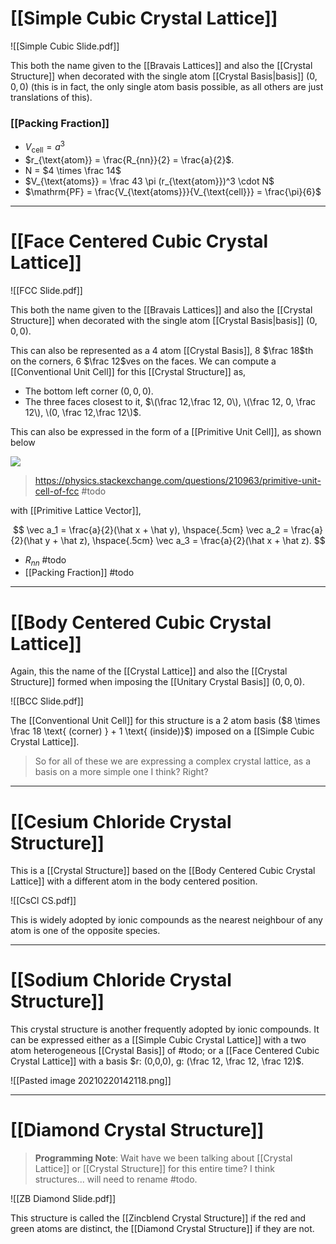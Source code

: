# [[Simple Cubic Crystal Lattice]]

![[Simple Cubic Slide.pdf]]

This both the name given to the [[Bravais Lattices]] and also the [[Crystal Structure]] when decorated with the single atom [[Crystal Basis|basis]] $(0, 0, 0)$ (this is in fact, the only single atom basis possible, as all others are just translations of this).

### [[Packing Fraction]]
- $V_{\text{cell}} = a^3$
- $r_{\text{atom}} = \frac{R_{nn}}{2} = \frac{a}{2}$.
- N = $4 \times \frac 14$
- $V_{\text{atoms}} = \frac 43 \pi (r_{\text{atom}})^3 \cdot N$
- $\mathrm{PF} = \frac{V_{\text{atoms}}}{V_{\text{cell}}} = \frac{\pi}{6}$


---

# [[Face Centered Cubic Crystal Lattice]]

![[FCC Slide.pdf]]

This both the name given to the [[Bravais Lattices]] and also the [[Crystal Structure]] when decorated with the single atom [[Crystal Basis|basis]] $(0, 0, 0)$.

This can also be represented as a 4 atom [[Crystal Basis]], 8 $\frac 18$th on the corners, 6 $\frac 12$ves on the faces. We can compute a [[Conventional Unit Cell]] for this [[Crystal Structure]] as,

- The bottom left corner $(0,0,0)$.
- The three faces closest to it, $\(\frac 12,\frac 12, 0\), \(\frac 12, 0, \frac 12\), \(0, \frac 12,\frac 12\)$.

This can also be expressed in the form of a [[Primitive Unit Cell]], as shown below

![](https://i.stack.imgur.com/TGa4T.png)

> https://physics.stackexchange.com/questions/210963/primitive-unit-cell-of-fcc #todo

with [[Primitive Lattice Vector]],

$$
\vec a_1 = \frac{a}{2}(\hat x + \hat y),
\hspace{.5cm}
\vec a_2 = \frac{a}{2}(\hat y + \hat z),
\hspace{.5cm}
\vec a_3 = \frac{a}{2}(\hat x + \hat z).
$$

- $R_{nn}$ #todo 
- [[Packing Fraction]] #todo 

---

# [[Body Centered Cubic Crystal Lattice]]

Again, this the name of the [[Crystal Lattice]] and also the [[Crystal Structure]] formed when imposing the [[Unitary Crystal Basis]] $(0,0,0)$.

![[BCC Slide.pdf]]

The [[Conventional Unit Cell]] for this structure is a 2 atom basis ($8 \times \frac 18 \text{ (corner) } + 1 \text{ (inside)}$) imposed on a [[Simple Cubic Crystal Lattice]].

> So for all of these we are expressing a complex crystal lattice, as a basis on a more simple one I think? Right?

---

# [[Cesium Chloride Crystal Structure]]

This is a [[Crystal Structure]] based on the [[Body Centered Cubic Crystal Lattice]] with a different atom in the body centered position.

![[CsCl CS.pdf]]

This is widely adopted by ionic compounds as the nearest neighbour of any atom is one of the opposite species.

---

# [[Sodium Chloride Crystal Structure]]

This crystal structure is another frequently adopted by ionic compounds. It can be expressed either as a [[Simple Cubic Crystal Lattice]] with a two atom heterogeneous [[Crystal Basis]] of #todo; or a [[Face Centered Cubic Crystal Lattice]] with a basis $r: (0,0,0), g: (\frac 12, \frac 12, \frac 12)$.

![[Pasted image 20210220142118.png]]

---

# [[Diamond Crystal Structure]]

> **Programming Note**: Wait have we been talking about [[Crystal Lattice]] or [[Crystal Structure]] for this entire time? I think structures... will need to rename #todo.

![[ZB Diamond Slide.pdf]]

This structure is called the [[Zincblend Crystal Structure]] if the red and green atoms are distinct, the [[Diamond Crystal Structure]] if they are not.